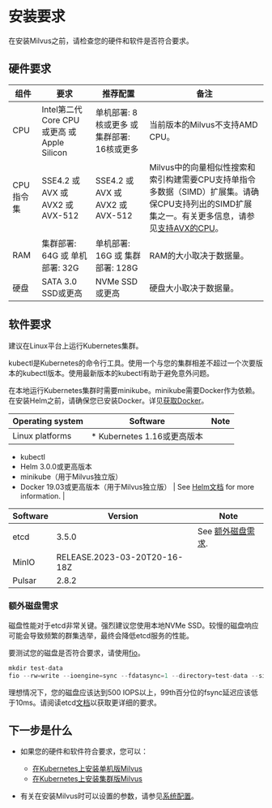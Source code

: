 
安装要求
===

在安装Milvus之前，请检查您的硬件和软件是否符合要求。

硬件要求
----

| 组件 | 要求 | 推荐配置 | 备注 |
| --- | --- | --- | --- |
| CPU | Intel第二代Core CPU或更高 或 Apple Silicon |  单机部署: 8核或更多 或  集群部署: 16核或更多 | 当前版本的Milvus不支持AMD CPU。 |
| CPU指令集 | SSE4.2 或  AVX 或  AVX2 或  AVX-512 |  SSE4.2 或  AVX 或  AVX2 或  AVX-512 | Milvus中的向量相似性搜索和索引构建需要CPU支持单指令多数据（SIMD）扩展集。请确保CPU支持列出的SIMD扩展集之一。有关更多信息，请参见[支持AVX的CPU](https://en.wikipedia.org/wiki/Advanced_Vector_Extensions#CPUs_with_AVX)。|
| RAM | 集群部署: 64G 或  单机部署: 32G | 单机部署: 16G 或  集群部署: 128G | RAM的大小取决于数据量。 |
| 硬盘 | SATA 3.0 SSD或更高 | NVMe SSD或更高 | 硬盘大小取决于数据量。 |

软件要求
----

建议在Linux平台上运行Kubernetes集群。

kubectl是Kubernetes的命令行工具。使用一个与您的集群相差不超过一个次要版本的kubectl版本。使用最新版本的kubectl有助于避免意外问题。

在本地运行Kubernetes集群时需要minikube。minikube需要Docker作为依赖。在安装Helm之前，请确保您已安装Docker。详见[获取Docker](https://docs.docker.com/get-docker)。

| Operating system | Software | Note |
| --- | --- | --- |
| Linux platforms | * Kubernetes 1.16或更高版本
* kubectl
* Helm 3.0.0或更高版本
* minikube（用于Milvus独立版）
* Docker 19.03或更高版本（用于Milvus独立版）
 | See [Helm文档](https://helm.sh/docs/) for more information. |

| Software | Version | Note |
| --- | --- | --- |
| etcd | 3.5.0 | See [额外磁盘需求](#Additional-disk-requirements). |
| MinIO | RELEASE.2023-03-20T20-16-18Z |  |
| Pulsar | 2.8.2 |  |

### 额外磁盘需求

磁盘性能对于etcd非常关键。强烈建议您使用本地NVMe SSD。较慢的磁盘响应可能会导致频繁的群集选举，最终会降低etcd服务的性能。

要测试您的磁盘是否符合要求，请使用[fio](https://github.com/axboe/fio)。

```python
mkdir test-data
fio --rw=write --ioengine=sync --fdatasync=1 --directory=test-data --size=2200m --bs=2300 --name=mytest

```

理想情况下，您的磁盘应该达到500 IOPS以上，99th百分位的fsync延迟应该低于10ms。请阅读etcd[文档](https://etcd.io/docs/v3.5/op-guide/hardware/#disks)以获取更详细的要求。

下一步是什么
------

* 如果您的硬件和软件符合要求，您可以：

	+ [在Kubernetes上安装单机版Milvus](install_standalone-helm.md)
	+ [在Kubernetes上安装集群版Milvus](install_cluster-helm.md)
* 有关在安装Milvus时可以设置的参数，请参见[系统配置](system_configuration.md)。
